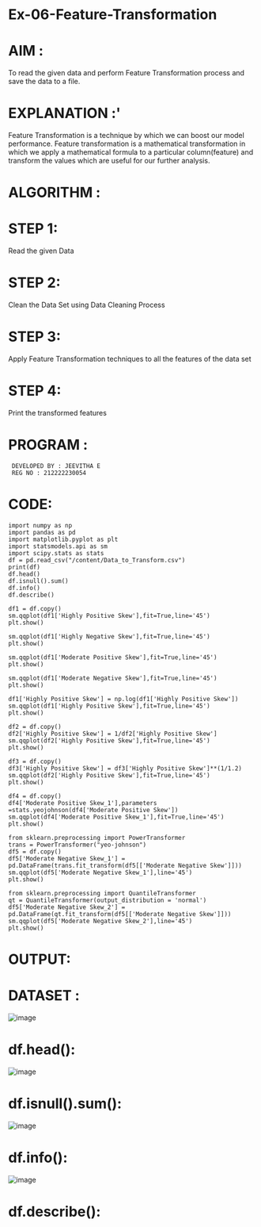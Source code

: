 # Ex-06-Feature-Transformation
# AIM :
To read the given data and perform Feature Transformation process and save the data to a file.

# EXPLANATION :'
Feature Transformation is a technique by which we can boost our model performance. Feature transformation is a mathematical transformation in which we apply a mathematical formula to a particular column(feature) and transform the values which are useful for our further analysis.

# ALGORITHM :
# STEP 1:
Read the given Data

# STEP 2:
Clean the Data Set using Data Cleaning Process

# STEP 3:
Apply Feature Transformation techniques to all the features of the data set

# STEP 4:
Print the transformed features

# PROGRAM :
```
 DEVELOPED BY : JEEVITHA E
 REG NO : 212222230054
 ```
 # CODE:
 ```
import numpy as np
import pandas as pd
import matplotlib.pyplot as plt
import statsmodels.api as sm
import scipy.stats as stats
df = pd.read_csv("/content/Data_to_Transform.csv")
print(df)
df.head()
df.isnull().sum()
df.info()
df.describe()

df1 = df.copy()
sm.qqplot(df1['Highly Positive Skew'],fit=True,line='45')
plt.show()

sm.qqplot(df1['Highly Negative Skew'],fit=True,line='45')
plt.show()

sm.qqplot(df1['Moderate Positive Skew'],fit=True,line='45')
plt.show()

sm.qqplot(df1['Moderate Negative Skew'],fit=True,line='45')
plt.show()

df1['Highly Positive Skew'] = np.log(df1['Highly Positive Skew'])
sm.qqplot(df1['Highly Positive Skew'],fit=True,line='45')
plt.show()

df2 = df.copy()
df2['Highly Positive Skew'] = 1/df2['Highly Positive Skew']
sm.qqplot(df2['Highly Positive Skew'],fit=True,line='45')
plt.show()

df3 = df.copy()
df3['Highly Positive Skew'] = df3['Highly Positive Skew']**(1/1.2)
sm.qqplot(df2['Highly Positive Skew'],fit=True,line='45')
plt.show()

df4 = df.copy()
df4['Moderate Positive Skew_1'],parameters =stats.yeojohnson(df4['Moderate Positive Skew'])
sm.qqplot(df4['Moderate Positive Skew_1'],fit=True,line='45')
plt.show()

from sklearn.preprocessing import PowerTransformer 
trans = PowerTransformer("yeo-johnson")
df5 = df.copy()
df5['Moderate Negative Skew_1'] = pd.DataFrame(trans.fit_transform(df5[['Moderate Negative Skew']]))
sm.qqplot(df5['Moderate Negative Skew_1'],line='45')
plt.show()

from sklearn.preprocessing import QuantileTransformer
qt = QuantileTransformer(output_distribution = 'normal')
df5['Moderate Negative Skew_2'] = pd.DataFrame(qt.fit_transform(df5[['Moderate Negative Skew']]))
sm.qqplot(df5['Moderate Negative Skew_2'],line='45')
plt.show()
```
# OUTPUT:
# DATASET :
![image](https://github.com/Jeevithaelumalai/Ex-06-Feature-Transformation/assets/118708245/746f466e-7c07-4bf9-8a6f-67d019ce4040)
# df.head():
![image](https://github.com/Jeevithaelumalai/Ex-06-Feature-Transformation/assets/118708245/7b3fce58-29d1-491f-ae93-90fc9578caaa)
# df.isnull().sum():
![image](https://github.com/Jeevithaelumalai/Ex-06-Feature-Transformation/assets/118708245/e4a5add0-0d0a-41b8-a8a7-fb33105827c3)
# df.info():
![image](https://github.com/Jeevithaelumalai/Ex-06-Feature-Transformation/assets/118708245/bccc6920-2317-47f8-b37b-f22235960e4b)
# df.describe():



